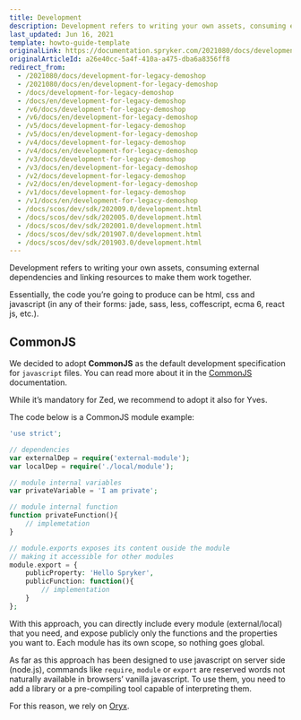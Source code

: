 ```yaml
---
title: Development
description: Development refers to writing your own assets, consuming external dependencies and linking resources to make them work together.
last_updated: Jun 16, 2021
template: howto-guide-template
originalLink: https://documentation.spryker.com/2021080/docs/development-for-legacy-demoshop
originalArticleId: a26e40cc-5a4f-410a-a475-dba6a8356ff8
redirect_from:
  - /2021080/docs/development-for-legacy-demoshop
  - /2021080/docs/en/development-for-legacy-demoshop
  - /docs/development-for-legacy-demoshop
  - /docs/en/development-for-legacy-demoshop
  - /v6/docs/development-for-legacy-demoshop
  - /v6/docs/en/development-for-legacy-demoshop
  - /v5/docs/development-for-legacy-demoshop
  - /v5/docs/en/development-for-legacy-demoshop
  - /v4/docs/development-for-legacy-demoshop
  - /v4/docs/en/development-for-legacy-demoshop
  - /v3/docs/development-for-legacy-demoshop
  - /v3/docs/en/development-for-legacy-demoshop
  - /v2/docs/development-for-legacy-demoshop
  - /v2/docs/en/development-for-legacy-demoshop
  - /v1/docs/development-for-legacy-demoshop
  - /v1/docs/en/development-for-legacy-demoshop
  - /docs/scos/dev/sdk/202009.0/development.html
  - /docs/scos/dev/sdk/202005.0/development.html
  - /docs/scos/dev/sdk/202001.0/development.html
  - /docs/scos/dev/sdk/201907.0/development.html
  - /docs/scos/dev/sdk/201903.0/development.html        
---
```


Development refers to writing your own assets, consuming external dependencies and linking resources to make them work together.

Essentially, the code you’re going to produce can be html, css and javascript (in any of their forms: jade, sass, less, coffescript, ecma 6, react js, etc.).

## CommonJS
We decided to adopt **CommonJS** as the default development specification for `javascript` files. You can read more about it in the [CommonJS](https://addyosmani.com/resources/essentialjsdesignpatterns/book/#detailcommonjs) documentation.

While it’s mandatory for Zed, we recommend to adopt it also for Yves.

The code below is a CommonJS module example:

```php
'use strict';

// dependencies
var externalDep = require('external-module');
var localDep = require('./local/module');

// module internal variables
var privateVariable = 'I am private';

// module internal function
function privateFunction(){
    // implemetation
}

// module.exports exposes its content ouside the module
// making it accessible for other modules
module.export = {
    publicProperty: 'Hello Spryker',
    publicFunction: function(){
        // implementation
    }
};
```

With this approach, you can directly include every module (external/local) that you need, and expose publicly only the functions and the properties you want to. Each module has its own scope, so nothing goes global.

As far as this approach has been designed to use javascript on server side (node.js), commands like `require`, `module` or `export` are reserved words not naturally available in browsers’ vanilla javascript. To use them, you need to add a library or a pre-compiling tool capable of interpreting them.

For this reason, we rely on [Oryx](/docs/scos/dev/front-end-development/{{page.version}}/zed/oryx-builder-overview-and-setup.html).
